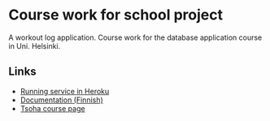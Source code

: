 # Course work for school project

A workout log application. Course work for the database application course in Uni. Helsinki.

## Links
- [Running service in Heroku](http://strax-tsoha.herokuapp.com)
- [Documentation (Finnish)](doc/dokumentaatio.pdf)
- [Tsoha course page](http://tsoha.github.io/)